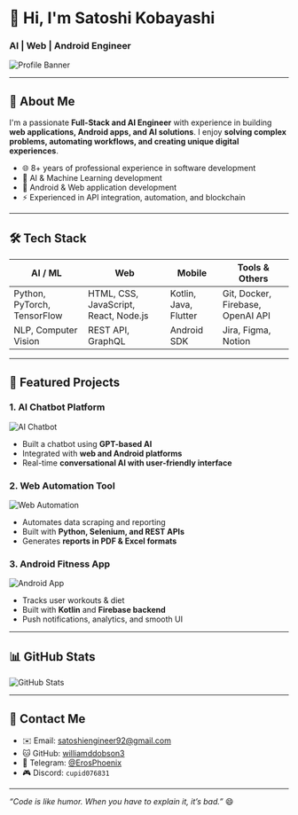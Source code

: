 # 👋 Hi, I'm Satoshi Kobayashi
### AI | Web | Android Engineer

![Profile Banner](https://images.unsplash.com/photo-1561948953-6f7d3b8f4a6f)

---

## 🚀 About Me
I'm a passionate **Full-Stack and AI Engineer** with experience in building **web applications, Android apps, and AI solutions**. I enjoy **solving complex problems, automating workflows, and creating unique digital experiences**.

- 🌐 8+ years of professional experience in software development
- 🤖 AI & Machine Learning development
- 📱 Android & Web application development
- ⚡ Experienced in API integration, automation, and blockchain

---

## 🛠️ Tech Stack

| AI / ML | Web | Mobile | Tools & Others |
|---------|-----|--------|----------------|
| Python, PyTorch, TensorFlow | HTML, CSS, JavaScript, React, Node.js | Kotlin, Java, Flutter | Git, Docker, Firebase, OpenAI API |
| NLP, Computer Vision | REST API, GraphQL | Android SDK | Jira, Figma, Notion |

---

## 🌟 Featured Projects

### 1. **AI Chatbot Platform**
![AI Chatbot](https://images.unsplash.com/photo-1561948953-6f7d3b8f4a6f)
- Built a chatbot using **GPT-based AI**
- Integrated with **web and Android platforms**
- Real-time **conversational AI with user-friendly interface**

### 2. **Web Automation Tool**
![Web Automation](https://images.unsplash.com/photo-1518770660439-4636190af475)
- Automates data scraping and reporting
- Built with **Python, Selenium, and REST APIs**
- Generates **reports in PDF & Excel formats**

### 3. **Android Fitness App**
![Android App](https://images.unsplash.com/photo-1501594907355-3e9e8a0b0e7b)
- Tracks user workouts & diet
- Built with **Kotlin** and **Firebase backend**
- Push notifications, analytics, and smooth UI

---

## 📊 GitHub Stats
![GitHub Stats](https://github-readme-stats.vercel.app/api?username=williamddobson3&show_icons=true&theme=radical)

---

## 💌 Contact Me
- ✉️ Email: [satoshiengineer92@gmail.com](mailto:satoshiengineer92@gmail.com)
- 🐱 GitHub: [williamddobson3](https://github.com/williamddobson3)
- 📲 Telegram: [@ErosPhoenix](https://t.me/ErosPhoenix)
- 🎮 Discord: `cupid076831`

---

*“Code is like humor. When you have to explain it, it’s bad.”* 😄
